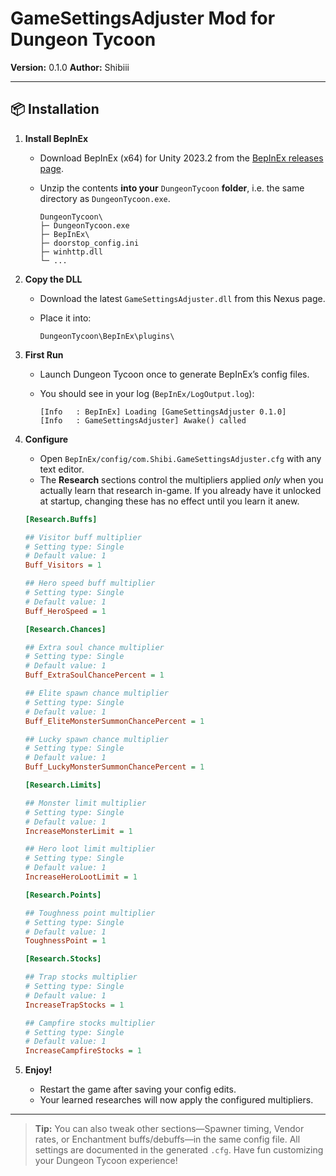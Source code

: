 # GameSettingsAdjuster Mod for Dungeon Tycoon

**Version:** 0.1.0
**Author:** Shibiii

---

## 📦 Installation

1. **Install BepInEx**

   * Download BepInEx (x64) for Unity 2023.2 from the [BepInEx releases page](https://github.com/BepInEx/BepInEx/releases).
   * Unzip the contents **into your** `DungeonTycoon` **folder**, i.e. the same directory as `DungeonTycoon.exe`.

     ```
     DungeonTycoon\
     ├─ DungeonTycoon.exe
     ├─ BepInEx\
     ├─ doorstop_config.ini
     ├─ winhttp.dll
     └─ ...
     ```

2. **Copy the DLL**

   * Download the latest `GameSettingsAdjuster.dll` from this Nexus page.
   * Place it into:

     ```
     DungeonTycoon\BepInEx\plugins\
     ```

3. **First Run**

   * Launch Dungeon Tycoon once to generate BepInEx’s config files.
   * You should see in your log (`BepInEx/LogOutput.log`):

     ```
     [Info   : BepInEx] Loading [GameSettingsAdjuster 0.1.0]
     [Info   : GameSettingsAdjuster] Awake() called
     ```

4. **Configure**

   * Open `BepInEx/config/com.Shibi.GameSettingsAdjuster.cfg` with any text editor.
   * The **Research** sections control the multipliers applied *only* when you actually learn that research in-game. If you already have it unlocked at startup, changing these has no effect until you learn it anew.

   ```ini
   [Research.Buffs]

   ## Visitor buff multiplier
   # Setting type: Single
   # Default value: 1
   Buff_Visitors = 1

   ## Hero speed buff multiplier
   # Setting type: Single
   # Default value: 1
   Buff_HeroSpeed = 1

   [Research.Chances]

   ## Extra soul chance multiplier
   # Setting type: Single
   # Default value: 1
   Buff_ExtraSoulChancePercent = 1

   ## Elite spawn chance multiplier
   # Setting type: Single
   # Default value: 1
   Buff_EliteMonsterSummonChancePercent = 1

   ## Lucky spawn chance multiplier
   # Setting type: Single
   # Default value: 1
   Buff_LuckyMonsterSummonChancePercent = 1

   [Research.Limits]

   ## Monster limit multiplier
   # Setting type: Single
   # Default value: 1
   IncreaseMonsterLimit = 1

   ## Hero loot limit multiplier
   # Setting type: Single
   # Default value: 1
   IncreaseHeroLootLimit = 1

   [Research.Points]

   ## Toughness point multiplier
   # Setting type: Single
   # Default value: 1
   ToughnessPoint = 1

   [Research.Stocks]

   ## Trap stocks multiplier
   # Setting type: Single
   # Default value: 1
   IncreaseTrapStocks = 1

   ## Campfire stocks multiplier
   # Setting type: Single
   # Default value: 1
   IncreaseCampfireStocks = 1
   ```

5. **Enjoy!**

   * Restart the game after saving your config edits.
   * Your learned researches will now apply the configured multipliers.

---

> **Tip:** You can also tweak other sections—Spawner timing, Vendor rates, or Enchantment buffs/debuffs—in the same config file. All settings are documented in the generated `.cfg`. Have fun customizing your Dungeon Tycoon experience!
